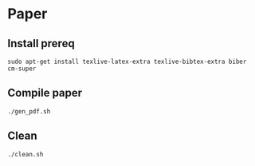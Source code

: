# Paper

## Install prereq

`sudo apt-get install texlive-latex-extra texlive-bibtex-extra biber cm-super`

## Compile paper

`./gen_pdf.sh`

## Clean

`./clean.sh`